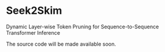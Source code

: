 # Seek2Skim
Dynamic Layer-wise Token Pruning for Sequence-to-Sequence Transformer Inference

The source code will be made available soon.
